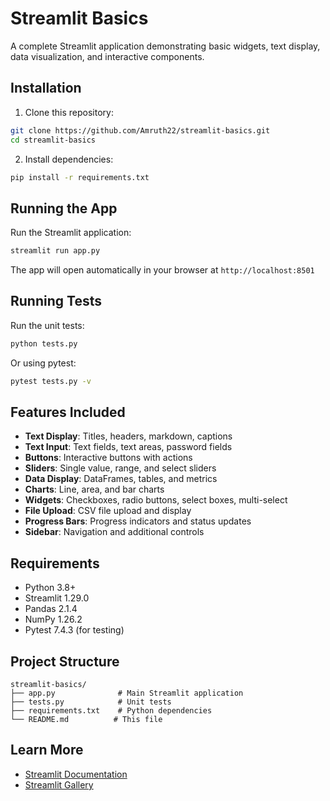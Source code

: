 # Streamlit Basics

A complete Streamlit application demonstrating basic widgets, text display, data visualization, and interactive components.

## Installation

1. Clone this repository:
```bash
git clone https://github.com/Amruth22/streamlit-basics.git
cd streamlit-basics
```

2. Install dependencies:
```bash
pip install -r requirements.txt
```

## Running the App

Run the Streamlit application:
```bash
streamlit run app.py
```

The app will open automatically in your browser at `http://localhost:8501`

## Running Tests

Run the unit tests:
```bash
python tests.py
```

Or using pytest:
```bash
pytest tests.py -v
```

## Features Included

- **Text Display**: Titles, headers, markdown, captions
- **Text Input**: Text fields, text areas, password fields
- **Buttons**: Interactive buttons with actions
- **Sliders**: Single value, range, and select sliders
- **Data Display**: DataFrames, tables, and metrics
- **Charts**: Line, area, and bar charts
- **Widgets**: Checkboxes, radio buttons, select boxes, multi-select
- **File Upload**: CSV file upload and display
- **Progress Bars**: Progress indicators and status updates
- **Sidebar**: Navigation and additional controls

## Requirements

- Python 3.8+
- Streamlit 1.29.0
- Pandas 2.1.4
- NumPy 1.26.2
- Pytest 7.4.3 (for testing)

## Project Structure

```
streamlit-basics/
├── app.py              # Main Streamlit application
├── tests.py            # Unit tests
├── requirements.txt    # Python dependencies
└── README.md          # This file
```

## Learn More

- [Streamlit Documentation](https://docs.streamlit.io)
- [Streamlit Gallery](https://streamlit.io/gallery)

